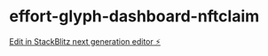 # effort-glyph-dashboard-nftclaim

[Edit in StackBlitz next generation editor ⚡️](https://stackblitz.com/~/github.com/Sheshiyer/effort-glyph-dashboard-nftclaim)
